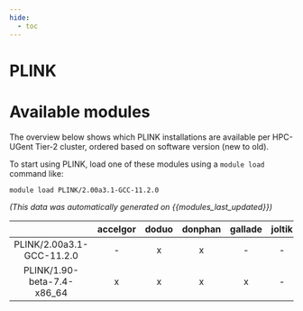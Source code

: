 ```yaml
---
hide:
  - toc
---
```


PLINK
=====

# Available modules


The overview below shows which PLINK installations are available per HPC-UGent Tier-2 cluster, ordered based on software version (new to old).

To start using PLINK, load one of these modules using a `module load` command like:

```shell
module load PLINK/2.00a3.1-GCC-11.2.0
```

*(This data was automatically generated on {{modules_last_updated}})*  

| |accelgor|doduo|donphan|gallade|joltik|shinx|
| :---: | :---: | :---: | :---: | :---: | :---: | :---: |
|PLINK/2.00a3.1-GCC-11.2.0|-|x|x|-|-|-|
|PLINK/1.90-beta-7.4-x86_64|x|x|x|x|-|x|
